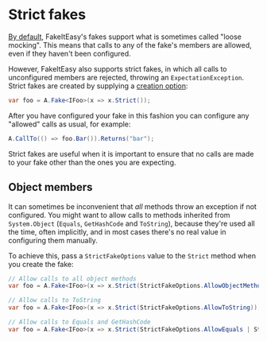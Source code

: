 # Strict fakes

[By default](default-fake-behavior.md), FakeItEasy's fakes support
what is sometimes called "loose mocking". This means that calls to any
of the fake's members are allowed, even if they haven't been
configured.

However, FakeItEasy also supports strict fakes, in which all calls to
unconfigured members are rejected, throwing an
`ExpectationException`. Strict fakes are created by supplying a
[creation option](creating-fakes.md#explicit-creation-options):

```csharp
var foo = A.Fake<IFoo>(x => x.Strict());
```

After you have configured your fake in this fashion you can configure
any "allowed" calls as usual, for example:

```csharp
A.CallTo(() => foo.Bar()).Returns("bar");
```

Strict fakes are useful when it is important to ensure that no calls
are made to your fake other than the ones you are expecting.

## Object members

It can sometimes be inconvenient that *all* methods throw an exception
if not configured. You might want to allow calls to methods inherited
from `System.Object` (`Equals`, `GetHashCode` and `ToString`), because
they're used all the time, often implicitly, and in most cases there's
no real value in configuring them manually.

To achieve this, pass a `StrictFakeOptions` value to the `Strict`
method when you create the fake:

```csharp
// Allow calls to all object methods
var foo = A.Fake<IFoo>(x => x.Strict(StrictFakeOptions.AllowObjectMethods));

// Allow calls to ToString
var foo = A.Fake<IFoo>(x => x.Strict(StrictFakeOptions.AllowToString));

// Allow calls to Equals and GetHashCode
var foo = A.Fake<IFoo>(x => x.Strict(StrictFakeOptions.AllowEquals | StrictFakeOptions.AllowGetHashCode));
```
